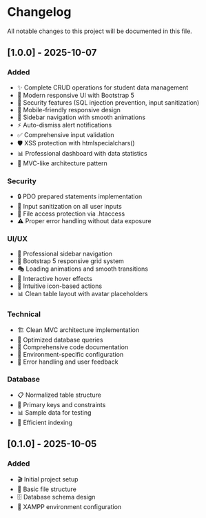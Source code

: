 # Changelog

All notable changes to this project will be documented in this file.

## [1.0.0] - 2025-10-07

### Added
- ✨ Complete CRUD operations for student data management
- 🎨 Modern responsive UI with Bootstrap 5
- 🔐 Security features (SQL injection prevention, input sanitization)
- 📱 Mobile-friendly responsive design
- 🧭 Sidebar navigation with smooth animations
- ⚡ Auto-dismiss alert notifications
- ✅ Comprehensive input validation
- 🛡️ XSS protection with htmlspecialchars()
- 📊 Professional dashboard with data statistics
- 🎯 MVC-like architecture pattern

### Security
- 🔒 PDO prepared statements implementation
- 🧹 Input sanitization on all user inputs
- 🚫 File access protection via .htaccess
- ⚠️ Proper error handling without data exposure

### UI/UX
- 🎨 Professional sidebar navigation
- 📱 Bootstrap 5 responsive grid system
- 🎭 Loading animations and smooth transitions
- 💫 Interactive hover effects
- 🎯 Intuitive icon-based actions
- 📊 Clean table layout with avatar placeholders

### Technical
- 🏗️ Clean MVC architecture implementation
- 💾 Optimized database queries
- 📝 Comprehensive code documentation
- 🔧 Environment-specific configuration
- 🎪 Error handling and user feedback

### Database
- 📋 Normalized table structure
- 🔑 Primary keys and constraints
- 📊 Sample data for testing
- 🎯 Efficient indexing

## [0.1.0] - 2025-10-05

### Added
- 🎬 Initial project setup
- 📁 Basic file structure
- 🗄️ Database schema design
- 🔧 XAMPP environment configuration